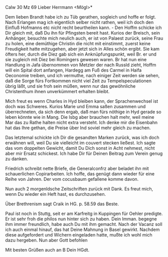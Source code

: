  Calw 30 Mz 69
Lieber Herrmann <Mögl>*

Dem lieben Brandt habe ich zu Tüb gerathen, sogleich und hoffe er folgt. Nach Erlangen mag ich eigentlich selber nicht rathen, weil ich doch den Einfluß Hofmanns etc nicht recht beurtheilen kann. - Den Hoffm schicke ich Dir gleich mit, daß Du ihn für Pfingsten bereit hast. Kurios der Breisch, sein Anhänger, besuchte mich neulich auch, er ist von Palaest zurück, seine Frau zu holen, eine demüthige Christin die nicht mit einstimmt, zuerst keine Freudigkeit hatte mitzugehen, aber jetzt sich in Alles schön ergibt. Sie kam öfters her, durch die Diez gab sich ein Anknüpfungspunkt, weil Br. er und sie zugleich mit Diez bei Romingers gewesen waren. Br hat nun eine Handlung in Jafa übernommen von Metzler der nach Russld zieht, Hoffm will ein Spital dort anfangen, Hardegg am Fuß des Carmel in Haifa Oeconomie treiben, und ich vermuthe, nach einiger Zeit werden sie sehen, daß die Sorge fürs Fortkommen nicht viel Zeit zu Tempelspeculationen übrig läßt, und sie froh sein müßen, wenn nur das gewöhnliche Christenthum ihnen unverkümmert erhalten bleibt.

Mich freut es wenn Charles in Hyd bleiben kann, der Sprachenwechsel ist doch was Schweres. Kurios Marie und Emma saßen zusammen und überrechneten, da sich denn ergab, daß man fürs nöthige in Hyd gerade so leben könnte wie in Mang. Die Isbg aber brauchen halt mehr, weil meine Mar das zu Rathe halten nicht extra versteht. Ich denke mir die Eisenbahn hat das Ihre gethan, die Preise über Ind soviel mehr gleich zu machen.

Das letztemal schickte ich Dir die gesandten Marken zurück, was ich doch erwähnen will, weil Du sie vielleicht im couvert stecken ließest. Ich sagte das vom doppelten Gewicht, damit Du Dich sonst in Acht nehmest, nicht aber mir Ersatz schickest. Ich habe Dir für Deinen Beitrag zum Verein genug zu danken.

Friedrich schreibt nette Briefe, die Generalconfrz aber beladet ihn mit schauerlichen Copirarbeiten. Ich hoffe, das genügt dann wieder für eine Reihe von Jahren. Der vom cocusbaum gefallene komme davon.

Nun auch 2 morgenldsche Zeitschriften zurück mit Dank. Es freut mich, wenn Du wieder ein Heft hast, es durchzusehen.

Über Brethrenism sagt Craik in HG. p. 58.59 das Beste.

Paul ist noch in Stuttg, seit er am Karfreitg in Kuppingen für Oehler predigte. Er ist sehr froh die philos nun hinter sich zu haben. Dein Imman. begegne ihm immer freundlich, habe auch Du mit ihm gemacht. Nach der Vacanz soll ich auch einmal hinauf, das hat Deine Mahnung in Basel gewirkt. Nachdem diese aufgefordert und Wichern eingeladen hatte, mußte ich wohl mich dazu hergeben. Nun aber Gott befohlen

 Mit besten Grüßen auch an B
 Dein HGdt.

